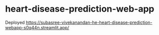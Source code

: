 # heart-disease-prediction-web-app

Deployed
https://subasree-vivekanandan-he-heart-disease-prediction-webapp-s0q44n.streamlit.app/
